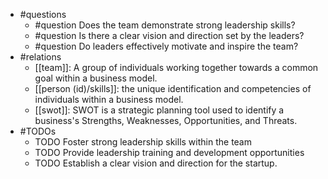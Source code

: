 - #questions
	- #question Does the team demonstrate strong leadership skills?
	- #question Is there a clear vision and direction set by the leaders?
	- #question Do leaders effectively motivate and inspire the team?
- #relations
	- [[team]]: A group of individuals working together towards a common goal within a business model.
	- [[person (id)/skills]]: the unique identification and competencies of individuals within a business model.
	- [[swot]]: SWOT is a strategic planning tool used to identify a business's Strengths, Weaknesses, Opportunities, and Threats.
- #TODOs
	- TODO Foster strong leadership skills within the team
	- TODO  Provide leadership training and development opportunities
	- TODO  Establish a clear vision and direction for the startup.